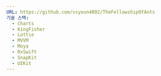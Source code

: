```yaml
---
URL: https://github.com/ssyoun4092/TheFellowshipOfAnts
기술 스택:
  - Charts
  - KingFisher
  - Lottie
  - MVVM
  - Moya
  - RxSwift
  - SnapKit
  - UIKit
---
```

